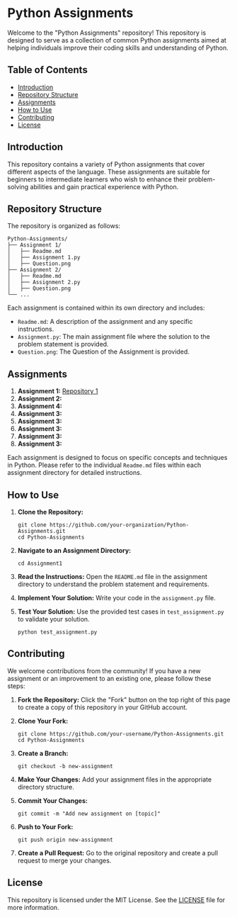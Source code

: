 # Python Assignments

Welcome to the "Python Assignments" repository! This repository is designed to serve as a collection of common Python assignments aimed at helping individuals improve their coding skills and understanding of Python.

## Table of Contents

- [Introduction](#introduction)
- [Repository Structure](#repository-structure)
- [Assignments](#assignments)
- [How to Use](#how-to-use)
- [Contributing](#contributing)
- [License](#license)

## Introduction

This repository contains a variety of Python assignments that cover different aspects of the language. These assignments are suitable for beginners to intermediate learners who wish to enhance their problem-solving abilities and gain practical experience with Python.

## Repository Structure

The repository is organized as follows:

```
Python-Assignments/
├── Assignment 1/
│   ├── Readme.md
│   ├── Assignment 1.py
│   ├── Question.png
├── Assignment 2/
│   ├── Readme.md
│   ├── Assignment 2.py
│   ├── Question.png
└── ...
```

Each assignment is contained within its own directory and includes:

- `Readme.md`: A description of the assignment and any specific instructions.
- `Assignment.py`: The main assignment file where the solution to the problem statement is provided.
- `Question.png`: The Question of the Assignment is provided.

## Assignments

1. **Assignment 1:** [Repository 1](https://github.com/LanguageisSimple/Python-Assignments/tree/main/Assignment%2001)
2. **Assignment 2:** 
3. **Assignment 4:**  
4. **Assignment 3:** 
5. **Assignment 3:** 
6. **Assignment 3:** 
7. **Assignment 3:** 
8. **Assignment 3:** 

Each assignment is designed to focus on specific concepts and techniques in Python. Please refer to the individual `Readme.md` files within each assignment directory for detailed instructions.

## How to Use

1. **Clone the Repository:**
   ```
   git clone https://github.com/your-organization/Python-Assignments.git
   cd Python-Assignments
   ```

2. **Navigate to an Assignment Directory:**
   ```
   cd Assignment1
   ```

3. **Read the Instructions:**
   Open the `README.md` file in the assignment directory to understand the problem statement and requirements.

4. **Implement Your Solution:**
   Write your code in the `assignment.py` file.

5. **Test Your Solution:**
   Use the provided test cases in `test_assignment.py` to validate your solution.
   ```
   python test_assignment.py
   ```

## Contributing

We welcome contributions from the community! If you have a new assignment or an improvement to an existing one, please follow these steps:

1. **Fork the Repository:**
   Click the "Fork" button on the top right of this page to create a copy of this repository in your GitHub account.

2. **Clone Your Fork:**
   ```
   git clone https://github.com/your-username/Python-Assignments.git
   cd Python-Assignments
   ```

3. **Create a Branch:**
   ```
   git checkout -b new-assignment
   ```

4. **Make Your Changes:**
   Add your assignment files in the appropriate directory structure.

5. **Commit Your Changes:**
   ```
   git commit -m "Add new assignment on [topic]"
   ```

6. **Push to Your Fork:**
   ```
   git push origin new-assignment
   ```

7. **Create a Pull Request:**
   Go to the original repository and create a pull request to merge your changes.

## License

This repository is licensed under the MIT License. See the [LICENSE](LICENSE) file for more information.
